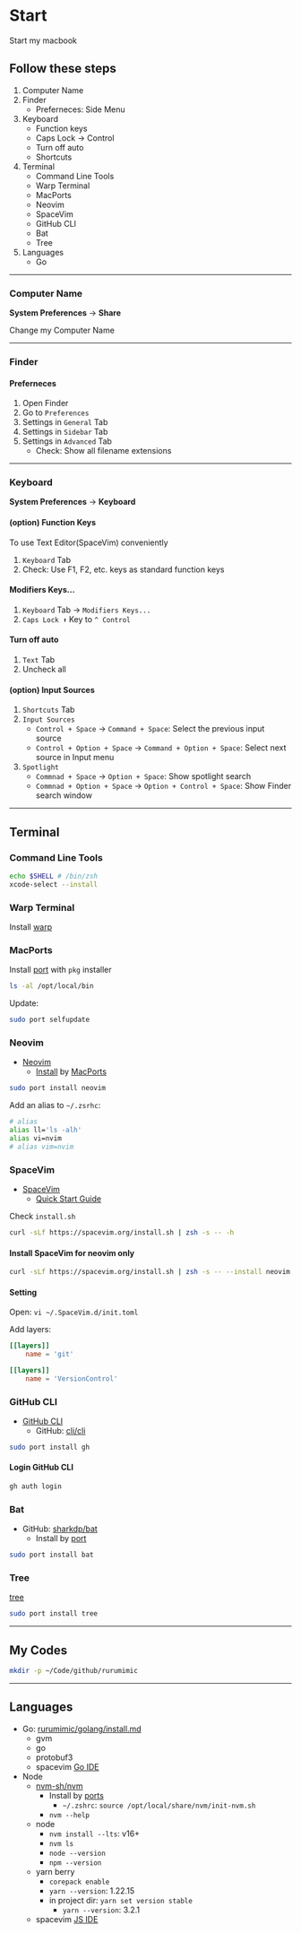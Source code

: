 # Start

Start my macbook

## Follow these steps

1. Computer Name
2. Finder
   - Preferneces: Side Menu
4. Keyboard
   - Function keys
   - Caps Lock → Control
   - Turn off auto
   - Shortcuts
5. Terminal
   - Command Line Tools
   - Warp Terminal
   - MacPorts
   - Neovim
   - SpaceVim
   - GitHub CLI
   - Bat
   - Tree
6. Languages
   - Go

---

### Computer Name

**System Preferences** -> **Share**

Change my Computer Name

---

### Finder

#### Preferneces

1. Open Finder
2. Go to `Preferences`
3. Settings in `General` Tab
4. Settings in `Sidebar` Tab
6. Settings in `Advanced` Tab
   - Check: Show all filename extensions

---

### Keyboard

**System Preferences** -> **Keyboard**

#### (option) Function Keys

To use Text Editor(SpaceVim) conveniently

1. `Keyboard` Tab
2. Check: Use F1, F2, etc. keys as standard function keys

#### Modifiers Keys...

1. `Keyboard` Tab → `Modifiers Keys...`
2. `Caps Lock ⬆️` Key to `^ Control`

#### Turn off auto

1. `Text` Tab
2. Uncheck all

#### (option) Input Sources

1. `Shortcuts` Tab
2. `Input Sources`
   - `Control + Space` → `Command + Space`: Select the previous input source
   - `Control + Option + Space` → `Command + Option + Space`: Select next source in Input menu
3. `Spotlight`
   - `Commnad + Space` → `Option + Space`: Show spotlight search
   - `Commnad + Option + Space` → `Option + Control + Space`: Show Finder search window

---

## Terminal

### Command Line Tools

```bash
echo $SHELL # /bin/zsh
xcode-select --install
```

### Warp Terminal

Install [warp](https://www.warp.dev)

### MacPorts

Install [port](https://www.macports.org) with `pkg` installer

```bash
ls -al /opt/local/bin
```

Update:

```bash
sudo port selfupdate
```

### Neovim

- [Neovim](https://github.com/neovim/neovim)
  - [Install](https://github.com/neovim/neovim/wiki/Installing-Neovim) by [MacPorts](https://github.com/neovim/neovim/wiki/Installing-Neovim#macports)

```bash
sudo port install neovim
```

Add an alias to `~/.zsrhc`:

```bash
# alias
alias ll='ls -alh'
alias vi=nvim
# alias vim=nvim
```

### SpaceVim

- [SpaceVim](https://spacevim.org)
   - [Quick Start Guide](https://spacevim.org/quick-start-guide/)

Check `install.sh`

```bash
curl -sLf https://spacevim.org/install.sh | zsh -s -- -h
```

#### Install SpaceVim for neovim only

```bash
curl -sLf https://spacevim.org/install.sh | zsh -s -- --install neovim
```

#### Setting

Open: `vi ~/.SpaceVim.d/init.toml`

Add layers:

```toml
[[layers]]
    name = 'git'

[[layers]]
    name = 'VersionControl'
```

### GitHub CLI

- [GitHub CLI](https://cli.github.com)
   - GitHub: [cli/cli](https://github.com/cli/cli)

```bash
sudo port install gh
```

#### Login GitHub CLI

```bash
gh auth login
```

### Bat

- GitHub: [sharkdp/bat](https://github.com/sharkdp/bat)
   - Install by [port](https://github.com/sharkdp/bat#on-macos-via-macports)

```bash
sudo port install bat
```

### Tree

[tree](http://mama.indstate.edu/users/ice/tree/)

```bash
sudo port install tree
```

---

## My Codes

```bash
mkdir -p ~/Code/github/rurumimic
```

---

## Languages

- Go: [rurumimic/golang/install.md](https://github.com/rurumimic/golang/blob/main/install.md)
   - gvm
   - go
   - protobuf3
   - spacevim [Go IDE](https://spacevim.org/use-vim-as-a-go-ide/)
- Node
   - [nvm-sh/nvm](https://github.com/nvm-sh/nvm)
      - Install by [ports](https://ports.macports.org/port/nvm/)
         - `~/.zshrc`: `source /opt/local/share/nvm/init-nvm.sh`
      - `nvm --help`
   - node
      - `nvm install --lts`: v16+
      - `nvm ls`
      - `node --version`
      - `npm --version`
   - yarn berry
      - `corepack enable`
      - `yarn --version`: 1.22.15
      - in project dir: `yarn set version stable`
        - `yarn --version`: 3.2.1
   - spacevim [JS IDE](https://spacevim.org/use-vim-as-a-javascript-ide/)
